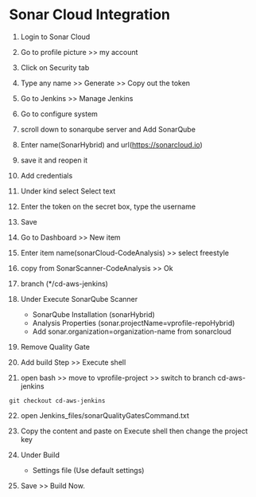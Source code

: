 # Sonar Cloud Integration

1. Login to Sonar Cloud

2. Go to profile picture >> my account

3. Click on Security tab

4. Type any name >> Generate >> Copy out the token

5. Go to Jenkins >> Manage Jenkins

6. Go to configure system

7. scroll down to sonarqube server and Add SonarQube

8. Enter name(SonarHybrid) and url(https://sonarcloud.io)

9. save it and reopen it

10. Add credentials

11. Under kind select Select text

12. Enter the token on the secret box, type the username

13. Save

14. Go to Dashboard >> New item

15. Enter item name(sonarCloud-CodeAnalysis) >> select freestyle

16. copy from SonarScanner-CodeAnalysis >> Ok

17. branch (\*/cd-aws-jenkins)

18. Under Execute SonarQube Scanner

    - SonarQube Installation (sonarHybrid)
    - Analysis Properties (sonar.projectName=vprofile-repoHybrid)
    - Add sonar.organization=organization-name from sonarcloud

19. Remove Quality Gate

20. Add build Step >> Execute shell

21. open bash >> move to vprofile-project >> switch to branch cd-aws-jenkins

```
git checkout cd-aws-jenkins
```

22. open Jenkins_files/sonarQualityGatesCommand.txt

23. Copy the content and paste on Execute shell then change the project key

24. Under Build
    - Settings file (Use default settings)
25. Save >> Build Now.
